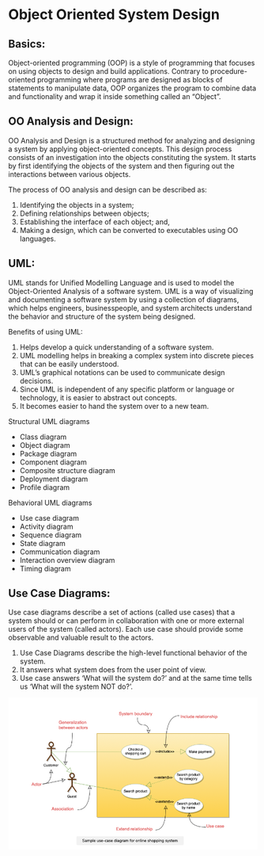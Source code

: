 # Object Oriented System Design

## Basics:

Object-oriented programming (OOP) is a style of programming that focuses on using objects to design and build applications. Contrary to procedure-oriented programming where programs are designed as blocks of statements to manipulate data, OOP organizes the program to combine data and functionality and wrap it inside something called an “Object”.


## OO Analysis and Design:

OO Analysis and Design is a structured method for analyzing and designing a system by applying object-oriented concepts. This design process consists of an investigation into the objects constituting the system. It starts by first identifying the objects of the system and then figuring out the interactions between various objects.

The process of OO analysis and design can be described as:
1. Identifying the objects in a system;
2. Defining relationships between objects;
3. Establishing the interface of each object; and,
4. Making a design, which can be converted to executables using OO languages.

## UML: 

UML stands for Unified Modelling Language and is used to model the Object-Oriented Analysis of a software system. UML is a way of visualizing and documenting a software system by using a collection of diagrams, which helps engineers, businesspeople, and system architects understand the behavior and structure of the system being designed.

Benefits of using UML:
1. Helps develop a quick understanding of a software system.
2. UML modelling helps in breaking a complex system into discrete pieces that can be easily understood.
3. UML’s graphical notations can be used to communicate design decisions.
4. Since UML is independent of any specific platform or language or technology, it is easier to abstract out concepts.
5. It becomes easier to hand the system over to a new team.

Structural UML diagrams
* Class diagram
* Object diagram
* Package diagram
* Component diagram
* Composite structure diagram
* Deployment diagram
* Profile diagram

Behavioral UML diagrams
* Use case diagram
* Activity diagram
* Sequence diagram
* State diagram
* Communication diagram
* Interaction overview diagram
* Timing diagram

## Use Case Diagrams:

Use case diagrams describe a set of actions (called use cases) that a system should or can perform in collaboration with one or more external users of the system (called actors). Each use case should provide some observable and valuable result to the actors.

1. Use Case Diagrams describe the high-level functional behavior of the system.
2. It answers what system does from the user point of view.
3. Use case answers ‘What will the system do?’ and at the same time tells us ‘What will the system NOT do?’.

![Alt text](Diagrams/UseCaseDiagram.png?raw=true "Title")
